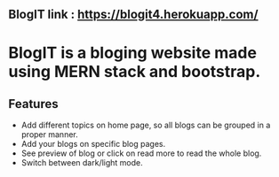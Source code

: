 ## BlogIT link : https://blogit4.herokuapp.com/
# BlogIT is a bloging website made using MERN stack and bootstrap.
## Features
- Add different topics on home page, so all blogs can be grouped in a proper manner.
- Add your blogs on specific blog pages.
- See preview of blog or click on read more to read the whole blog.
- Switch between dark/light mode.

